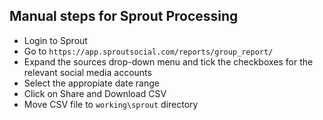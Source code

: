 ## Manual steps for Sprout Processing

- Login to Sprout
- Go to `https://app.sproutsocial.com/reports/group_report/`
- Expand the sources drop-down menu and tick the checkboxes for the relevant social media accounts 
- Select the appropiate date range
- Click on Share and Download CSV
- Move CSV file to `working\sprout` directory


